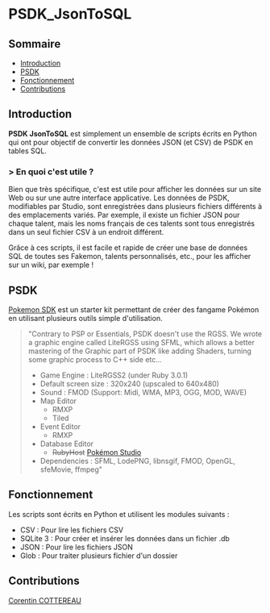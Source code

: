 # PSDK_JsonToSQL 

## Sommaire

- [Introduction](#introduction)
- [PSDK](#psdk)
- [Fonctionnement](#fonctionnement)
- [Contributions](#contributions)

## Introduction

**PSDK JsonToSQL** est simplement un ensemble de scripts écrits en Python qui ont pour objectif de convertir les données JSON (et CSV) de PSDK en tables SQL.

### > En quoi c'est utile ?

Bien que très spécifique, c'est est utile pour afficher les données sur un site Web ou sur une autre interface applicative. Les données de PSDK, modifiables par Studio, sont enregistrées dans plusieurs fichiers différents à des emplacements variés. Par exemple, il existe un fichier JSON pour chaque talent, mais les noms français de ces talents sont tous enregistrés dans un seul fichier CSV à un endroit différent.

Grâce à ces scripts, il est facile et rapide de créer une base de données SQL de toutes ses Fakemon, talents personnalisés, etc., pour les afficher sur un wiki, par exemple !

## PSDK

[Pokemon SDK](https://pokemonworkshop.com/fr/sdk) est un starter kit permettant de créer des fangame Pokémon en utilisant plusieurs outils simple d'utilisation.

> "Contrary to PSP or Essentials, PSDK doesn't use the RGSS. We wrote a graphic engine called LiteRGSS using SFML, which allows a better mastering of the Graphic part of PSDK like adding Shaders, turning some graphic process to C++ side etc...
> 
> - Game Engine : LiteRGSS2 (under Ruby 3.0.1)
> - Default screen size : 320x240 (upscaled to 640x480)
> - Sound : FMOD (Support: Midi, WMA, MP3, OGG, MOD, WAVE)
> - Map Editor
>   - RMXP
>   - Tiled
> - Event Editor
>   - RMXP
> - Database Editor
>   - ~~RubyHost~~ [Pokémon Studio](https://pokemonworkshop.com/fr/studio)
> - Dependencies : SFML, LodePNG, libnsgif, FMOD, OpenGL, sfeMovie, ffmpeg"

## Fonctionnement

Les scripts sont écrits en Python et utilisent les modules suivants :
- CSV : Pour lire les fichiers CSV
- SQLite 3 : Pour créer et insérer les données dans un fichier .db
- JSON : Pour lire les fichiers JSON
- Glob : Pour traiter plusieurs fichier d'un dossier

## Contributions

[Corentin COTTEREAU](https://github.com/Corentin-cott)
